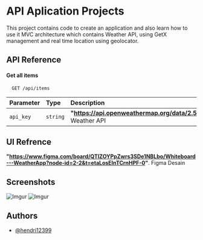 # API Aplication Projects

This project contains code to create an application and also learn how to use it MVC architecture
which contains Weather API, using GetX management and real time location using geolocator.

## API Reference

#### Get all items

```http
  GET /api/items
```

| Parameter | Type     | Description                                                                                                                     |
|:----------|:---------|:--------------------------------------------------------------------------------------------------------------------------------|
| `api_key` | `string` | **"https://api.openweathermap.org/data/2.5/weather"**. Weather API                                                              |

## UI Refrence

**"https://www.figma.com/board/QTIZOYPpZwrs3SDe1NBLbo/Whiteboard---WeatherApp?node-id=2-2&t=etaLosEInTCrnHPF-0"**. Figma Desain

## Screenshots

![Imgur](https://i.imgur.com/piGwphE.jpg)
![Imgur](https://i.imgur.com/61abffs.jpg)

## Authors

- [@hendri12399](https://github.com/hendri12399/Project1)


